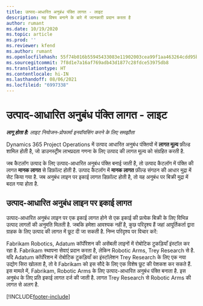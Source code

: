 ```yaml
---
title: उत्पाद-आधारित अनुबंध पंक्ति लागत - लाइट
description: यह विषय बनाने के बारे में जानकारी प्रदान करता है
author: rumant
ms.date: 10/19/2020
ms.topic: article
ms.prod: ''
ms.reviewer: kfend
ms.author: rumant
ms.openlocfilehash: 55f74b016b55945433083e11902003cea99f1aa463264cdd95b0aad389592e20
ms.sourcegitcommit: 7f8d1e7a16af769adb43d1877c28fdce53975db8
ms.translationtype: HT
ms.contentlocale: hi-IN
ms.lasthandoff: 08/06/2021
ms.locfileid: "6997338"
---
```

# <a name="cost-product-based-contract-lines---lite"></a>उत्पाद-आधारित अनुबंध पंक्ति लागत - लाइट

_**लागू होता है:** लाइट नियोजन-प्रोफार्मा इनवॉयसिंग करने के लिए समझौता_


Dynamics 365 Project Operations में उत्पाद आधारित अनुबंध पंक्तियों में **लागत मूल्य** फ़ील्ड शामिल होती है, जो डाउनस्ट्रीम लाभप्रदता गणना के लिए उत्पाद की लागत मूल्य को संग्रहित करती है.

जब कैटलॉग उत्पाद के लिए उत्पाद-आधारित अनुबंध पंक्ति बनाई जाती है, तो उत्पाद कैटलॉग में पंक्ति की लागत **मानक लागत** से डिफ़ॉल्ट होती है. उत्पाद कैटलॉग में **मानक लागत** फ़ील्ड संगठन की आधार मुद्रा में सेट किया गया है. जब अनुबंध लाइन पर इकाई लागत डिफ़ॉल्ट होती है, तो यह अनुबंध पर बिक्री मुद्रा में बदल गया होता है.

## <a name="unit-cost-on-a-product-based-contract-line"></a>उत्पाद-आधारित अनुबंध लाइन पर इकाई लागत

उत्पाद-आधारित अनुबंध लाइन पर एक इकाई लागत होने से एक इकाई की प्रत्येक बिक्री के लिए विभिन्न उत्पाद लागतों की अनुमति मिलती है. जबकि हमेशा आवश्यक नहीं है, कुछ परिदृश्य हैं जहां आपूर्तिकर्ता द्वारा ग्राहक के लिए उत्पाद की लागत में छूट दी जा सकती है. निम्न परिदृश्य पर विचार करें:

Fabrikam Robotics, Adatum कॉर्पोरेशन की असेंबली लाइनों में रोबोटिक टुकड़ियाँ इंस्टॉल कर रहा है. Fabrikam स्थापना सेवाएं प्रदान करता है, लेकिन Robotic Arms, Trey Research से है. यदि Adatum कॉर्पोरेशन में रोबोटिक टुकड़ियाँ का इंस्टॉलेशन Trey Research के लिए एक नया उद्योग सिरा खोलता है, तो वे Fabrikam को इस सौदे के लिए एक विशेष छूट की पेशकश कर सकते हैं. इस मामले में, Fabrikam, Robotic Arms के लिए उत्पाद-आधारित अनुबंध पंक्ति बनाता है. इस अनुबंध के लिए प्रति इकाई लागत दर्ज की जाती है. लागत Trey Research से Robotic Arms की लागत से अलग है.


[!INCLUDE[footer-include](../../includes/footer-banner.md)]